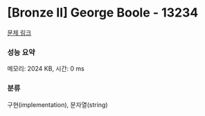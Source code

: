 # [Bronze II] George Boole - 13234 

[문제 링크](https://www.acmicpc.net/problem/13234) 

### 성능 요약

메모리: 2024 KB, 시간: 0 ms

### 분류

구현(implementation), 문자열(string)

